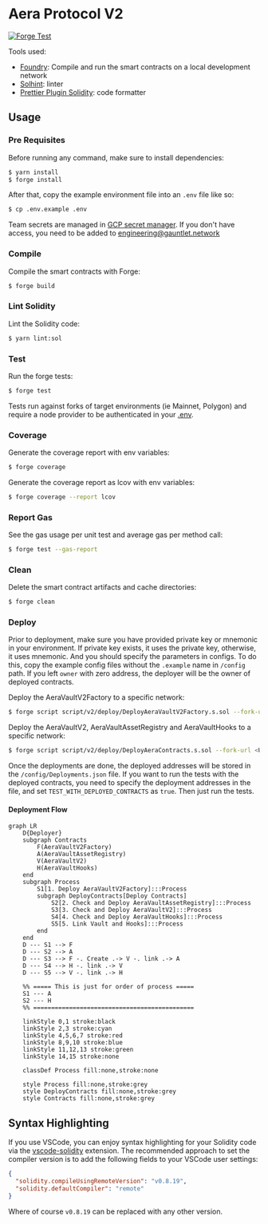 # Aera Protocol V2

[![Forge Test](https://github.com/GauntletNetworks/aera-contracts-v2/actions/workflows/forge.yml/badge.svg)](https://github.com/GauntletNetworks/aera-contracts-v2/actions/workflows/forge.yml)

Tools used:

- [Foundry](https://github.com/foundry-rs/foundry): Compile and run the smart contracts on a local development network
- [Solhint](https://github.com/protofire/solhint): linter
- [Prettier Plugin Solidity](https://github.com/prettier-solidity/prettier-plugin-solidity): code formatter

## Usage

### Pre Requisites

Before running any command, make sure to install dependencies:

```sh
$ yarn install
$ forge install
```

After that, copy the example environment file into an `.env` file like so:

```sh
$ cp .env.example .env
```

Team secrets are managed in [GCP secret manager](https://console.cloud.google.com/security/secret-manager?project=gauntlet-sim). If you don't have access, you need to be added to engineering@gauntlet.network

### Compile

Compile the smart contracts with Forge:

```sh
$ forge build
```

### Lint Solidity

Lint the Solidity code:

```sh
$ yarn lint:sol
```

### Test

Run the forge tests:

```sh
$ forge test
```

Tests run against forks of target environments (ie Mainnet, Polygon) and require a node provider to be authenticated in your [.env](./.env).

### Coverage

Generate the coverage report with env variables:

```sh
$ forge coverage
```

Generate the coverage report as lcov with env variables:

```sh
$ forge coverage --report lcov
```

### Report Gas

See the gas usage per unit test and average gas per method call:

```sh
$ forge test --gas-report
```

### Clean

Delete the smart contract artifacts and cache directories:

```sh
$ forge clean
```

### Deploy

Prior to deployment, make sure you have provided private key or mnemonic in your environment. If private key exists, it uses the private key, otherwise, it uses mnemonic.
And you should specify the parameters in configs.
To do this, copy the example config files without the `.example` name in `/config` path.
If you left `owner` with zero address, the deployer will be the owner of deployed contracts.

Deploy the AeraVaultV2Factory to a specific network:

```sh
$ forge script script/v2/deploy/DeployAeraVaultV2Factory.s.sol --fork-url <URL> --broadcast
```

Deploy the AeraVaultV2, AeraVaultAssetRegistry and AeraVaultHooks to a specific network:

```sh
$ forge script script/v2/deploy/DeployAeraContracts.s.sol --fork-url <URL> --broadcast --sig "run(bytes32)" <SALT>
```

Once the deployments are done, the deployed addresses will be stored in the `/config/Deployments.json` file.
If you want to run the tests with the deployed contracts, you need to specify the deployment addresses in the file, and set `TEST_WITH_DEPLOYED_CONTRACTS` as `true`.
Then just run the tests.

#### Deployment Flow

```mermaid
graph LR
    D{Deployer}
    subgraph Contracts
        F(AeraVaultV2Factory)
        A(AeraVaultAssetRegistry)
        V(AeraVaultV2)
        H(AeraVaultHooks)
    end
    subgraph Process
        S1[1. Deploy AeraVaultV2Factory]:::Process
        subgraph DeployContracts[Deploy Contracts]
            S2[2. Check and Deploy AeraVaultAssetRegistry]:::Process
            S3[3. Check and Deploy AeraVaultV2]:::Process
            S4[4. Check and Deploy AeraVaultHooks]:::Process
            S5[5. Link Vault and Hooks]:::Process
        end
    end
    D --- S1 --> F
    D --- S2 --> A
    D --- S3 --> F -. Create .-> V -. link .-> A
    D --- S4 --> H -. link .-> V
    D --- S5 --> V -. link .-> H

    %% ===== This is just for order of process =====
    S1 --- A
    S2 --- H
    %% =============================================

    linkStyle 0,1 stroke:black
    linkStyle 2,3 stroke:cyan
    linkStyle 4,5,6,7 stroke:red
    linkStyle 8,9,10 stroke:blue
    linkStyle 11,12,13 stroke:green
    linkStyle 14,15 stroke:none

    classDef Process fill:none,stroke:none

    style Process fill:none,stroke:grey
    style DeployContracts fill:none,stroke:grey
    style Contracts fill:none,stroke:grey
```

## Syntax Highlighting

If you use VSCode, you can enjoy syntax highlighting for your Solidity code via the
[vscode-solidity](https://github.com/juanfranblanco/vscode-solidity) extension. The recommended approach to set the
compiler version is to add the following fields to your VSCode user settings:

```json
{
  "solidity.compileUsingRemoteVersion": "v0.8.19",
  "solidity.defaultCompiler": "remote"
}
```

Where of course `v0.8.19` can be replaced with any other version.
